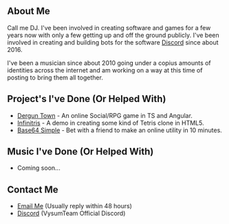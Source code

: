 ## About Me
Call me DJ. I've been involved in creating software and games for a few years now
with only a few getting up and off the ground publicly. I've been involved in creating
and building bots for the software [Discord](https://discordapp.com/) since about 2016.

I've been a musician since about 2010 going under a copius amounts of identities across
the internet and am working on a way at this time of posting to bring them all together.

## Project's I've Done (Or Helped With)
- [Dergun Town](https://derguns.town) - An online Social/RPG game in TS and Angular. 
- [Infinitris](/infinitris) - A demo in creating some kind of Tetris clone in HTML5.
- [Base64 Simple](/base64-simple) - Bet with a friend to make an online utility in 10 minutes.

## Music I've Done (Or Helped With)
- Coming soon...

## Contact Me
- [Email Me](mailto:thedreadjaw@gmail.com) (Usually reply within 48 hours)
- [Discord](https://discord.gg/unaXJf7) (VysumTeam Official Discord)

